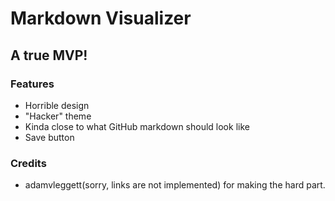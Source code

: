 # Markdown Visualizer
## A true MVP!
### Features
- Horrible design
- "Hacker" theme
- Kinda close to what GitHub markdown should look like
- Save button

### Credits
- adamvleggett(sorry, links are not implemented) for making the hard part.
            
